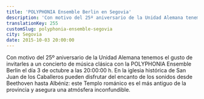 ```yaml
---
title: 'POLYPHONIA Ensemble Berlin en Segovia'
description: 'Con motivo del 25º aniversario de la Unidad Alemana tenemos el gusto de invitarles a un concierto de música clásica con la  POLYPHONIA Ensemble Berlin el día 3 de octubre a las 20:00:00 h.'
translationKey: 255
customSlug: polyphonia-ensemble-segovia
city: Segovia
date: 2015-10-03 20:00:00
---
```


Con motivo del 25º aniversario de la Unidad Alemana tenemos el gusto de invitarles a un concierto de música clásica con la POLYPHONIA Ensemble Berlin el día 3 de octubre a las 20:00:00 h. En la iglesia histórica de San Juan de los Caballeros pueden disfrutar del encanto de los sonidos desde Beethoven hasta Albéniz: este Templo románico es el más antiguo de la provincia y asegura una atmósfera inconfundible.
